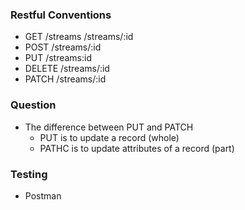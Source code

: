 ### Restful Conventions
- GET /streams  /streams/:id
- POST /streams/:id
- PUT /streams:id
- DELETE /streams/:id
- PATCH /streams/:id

### Question
 - The difference between PUT and PATCH
   - PUT is to update a record (whole)
   - PATHC is to update attributes of a record (part)

### Testing
- Postman
